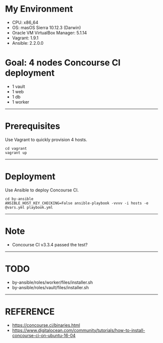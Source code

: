 # My Environment

* CPU: x86_64
* OS: masOS Sierra 10.12.3 (Darwin)
* Oracle VM VirtualBox Manager: 5.1.14
* Vagrant: 1.9.1
* Ansible: 2.2.0.0

# Goal: 4 nodes Concourse CI deployment

* 1 vault
* 1 web
* 1 db
* 1 worker

---

# Prerequisites

Use Vagrant to quickly provision 4 hosts.

```
cd vagrant
vagrant up
```

---

# Deployment

Use Ansible to deploy Concourse CI.

```
cd by-ansible
ANSIBLE_HOST_KEY_CHECKING=False ansible-playbook -vvvv -i hosts -e @vars.yml playbook.yml 
```

---

# Note

* Concourse CI v3.3.4 passed the test?

---

# TODO

* by-ansible/roles/worker/files/installer.sh
* by-ansible/roles/vault/files/installer.sh

---

# REFERENCE

* https://concourse.ci/binaries.html
* https://www.digitalocean.com/community/tutorials/how-to-install-concourse-ci-on-ubuntu-16-04
